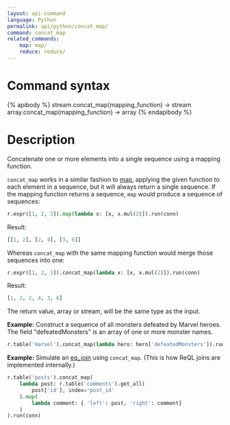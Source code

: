 ```yaml
---
layout: api-command
language: Python
permalink: api/python/concat_map/
command: concat_map
related_commands:
    map: map/
    reduce: reduce/
---
```


# Command syntax #

{% apibody %}
stream.concat_map(mapping_function) &rarr; stream
array.concat_map(mapping_function) &rarr; array
{% endapibody %}

# Description #

Concatenate one or more elements into a single sequence using a mapping function.

`concat_map` works in a similar fashion to [map](/api/python/map/), applying the given function to each element in a sequence, but it will always return a single sequence. If the mapping function returns a sequence, `map` would produce a sequence of sequences:

```py
r.expr([1, 2, 3]).map(lambda x: [x, x.mul(2)]).run(conn)
```

Result:

```py
[[1, 2], [2, 4], [3, 6]]
```

Whereas `concat_map` with the same mapping function would merge those sequences into one:

```py
r.expr([1, 2, 3]).concat_map(lambda x: [x, x.mul(2)]).run(conn)
```

Result:

```py
[1, 2, 2, 4, 3, 6]
```

The return value, array or stream, will be the same type as the input.

__Example:__ Construct a sequence of all monsters defeated by Marvel heroes. The field "defeatedMonsters" is an array of one or more monster names.

```py
r.table('marvel').concat_map(lambda hero: hero['defeatedMonsters']).run(conn)
```

__Example:__ Simulate an [eq_join](/api/python/eq_join/) using `concat_map`. (This is how ReQL joins are implemented internally.)

```py
r.table('posts').concat_map(
    lambda post: r.table('comments').get_all(
        post['id'], index='post_id'
    ).map(
        lambda comment: { 'left': post, 'right': comment}
    )
).run(conn)
```
